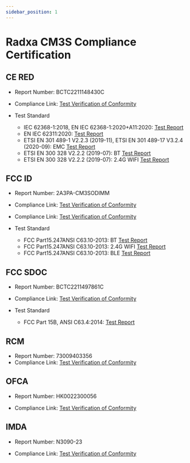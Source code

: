 ```yaml
---
sidebar_position: 1
---
```


# Radxa CM3S Compliance Certification

## CE RED

- Report Number: BCTC2211148430C

- Compliance Link: [Test Verification of Conformity](https://dl.radxa.com/cm3s/compliance/CE_RED/BCTC2211148430C_CM3_SODIMM_CE-RED.pdf)

- Test Standard
  - IEC 62368-1:2018, EN IEC 62368-1:2020+A11:2020: [Test Report](<https://dl.radxa.com/cm3s/compliance/CE_RED/BCTC2211028862S_Radxa_ROCK%c2%a03_CM3_SODIMM_CE-RED_EN62368(2020).pdf>)
  - EN IEC 62311:2020: [Test Report](https://dl.radxa.com/cm3s/compliance/CE_RED/BCTC2211148430-1E_CM3_SODIMM_CE-RED_EN62311.pdf)
  - ETSI EN 301 489-1 V2.2.3 (2019-11), ETSI EN 301 489-17 V3.2.4 (2020-09): EMC [Test Report](https://dl.radxa.com/cm3s/compliance/CE_RED/BCTC2211148430-2E_CM3_SODIMM_CE-RED_EN301489.pdf)
  - ETSI EN 300 328 V2.2.2 (2019-07): BT [Test Report](https://dl.radxa.com/cm3s/compliance/CE_RED/BCTC2211148430-3E_CM3_SODIMM_CE-RED_EN300328.pdf)
  - ETSI EN 300 328 V2.2.2 (2019-07): 2.4G WIFI [Test Report](https://dl.radxa.com/cm3s/compliance/CE_RED/BCTC2211148430-4E_CM3_SODIMM_CE-RED_EN300328.pdf)

## FCC ID

- Report Number: 2AЗPA-CM3SODIMM

- Compliance Link: [Test Verification of Conformity](https://dl.radxa.com/cm3s/compliance/FCC_ID/DSS-TC557507.pdf)
- Compliance Link: [Test Verification of Conformity](https://dl.radxa.com/cm3s/compliance/FCC_ID/DTS-TC518158.pdf)

- Test Standard
  - FCC Part15.247ANSI C63.10-2013: BT [Test Report](https://dl.radxa.com/cm3s/compliance/FCC_ID/BCTC2211764585-1E_FCC_ID_BT.pdf)
  - FCC Part15.247ANSI C63.10-2013: 2.4G WIFI [Test Report](https://dl.radxa.com/cm3s/compliance/FCC_ID/BCTC2211764585-2E_FCC_ID_2.4GWiFi.pdf)
  - FCC Part15.247ANSI C63.10-2013: BLE [Test Report](https://dl.radxa.com/cm3s/compliance/FCC_ID/BCTC2211764585-3E_FCC_ID_BLE_1M.pdf)

## FCC SDOC

- Report Number: BCTC2211497861C

- Compliance Link: [Test Verification of Conformity](https://dl.radxa.com/cm3s/compliance/FCC_SDOC/BCTC2211497861C_CM3_SODIMM_FCC.pdf)

- Test Standard
  - FCC Part 15B, ANSI C63.4:2014: [Test Report](https://dl.radxa.com/cm3s/compliance/FCC_SDOC/BCTC2211497861E_CM3_SODIMM_FCC.pdf)

## RCM

- Report Number: 73009403356
- Compliance Link: [Test Verification of Conformity](https://dl.radxa.com/cm3s/compliance/AU_RCM/Supplier_declaration_of_conformity.pdf)

## OFCA

- Report Number: HK0022300056

- Compliance Link: [Test Verification of Conformity](https://dl.radxa.com/cm3s/compliance/HK_OFCA/HK0022300056_ROCK_3_Compute_Module_SODIMM_CM3_Sodimm_OFCA.pdf)

## IMDA

- Report Number: N3090-23

- Compliance Link: [Test Verification of Conformity](https://dl.radxa.com/cm3s/compliance/SG_IMDA/IMDA_ESER_Acknowledgement_of_Registration_for_Radxa_CM3_Sodimm.pdf)
